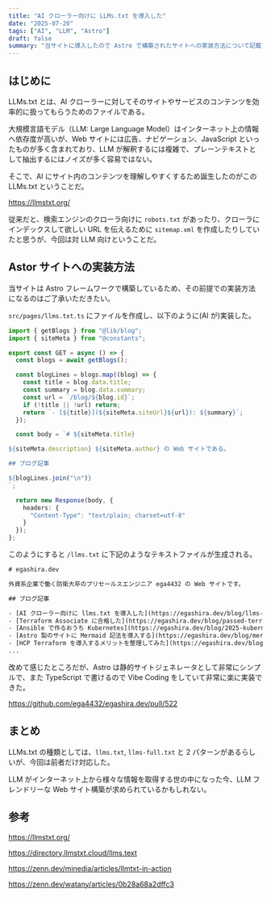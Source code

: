 ```yaml
---
title: "AI クローラー向けに LLMs.txt を導入した"
date: "2025-07-20"
tags: ["AI", "LLM", "Astro"]
draft: false
summary: "当サイトに導入したので Astro で構築されたサイトへの実装方法について記載する"
---
```


## はじめに

LLMs.txt とは、AI クローラーに対してそのサイトやサービスのコンテンツを効率的に扱ってもらうためのファイルである。

大規模言語モデル（LLM: Large Language Model）はインターネット上の情報へ依存度が高いが、Web サイトには広告、ナビゲーション、JavaScript といったものが多く含まれており、LLM が解釈するには複雑で、プレーンテキストとして抽出するにはノイズが多く容易ではない。

そこで、AI にサイト内のコンテンツを理解しやすくするため誕生したのがこの LLMs.txt ということだ。

https://llmstxt.org/

従来だと、検索エンジンのクローラ向けに `robots.txt` があったり、クローラにインデックスして欲しい URL を伝えるために `sitemap.xml` を作成したりしていたと思うが、今回は対 LLM 向けということだ。

## Astor サイトへの実装方法

当サイトは Astro フレームワークで構築しているため、その前提での実装方法になるのはご了承いただきたい。

`src/pages/llms.txt.ts` にファイルを作成し、以下のように(AI が)実装した。

```ts:src/pages/llms.txt.ts
import { getBlogs } from "@lib/blog";
import { siteMeta } from "@constants";

export const GET = async () => {
  const blogs = await getBlogs();

  const blogLines = blogs.map((blog) => {
    const title = blog.data.title;
    const summary = blog.data.summary;
    const url = `/blog/${blog.id}`;
    if (!title || !url) return;
    return `- [${title}](${siteMeta.siteUrl}${url}): ${summary}`;
  });

  const body = `# ${siteMeta.title}

${siteMeta.description} ${siteMeta.author} の Web サイトである。

## ブログ記事

${blogLines.join("\n")}
`;

  return new Response(body, {
    headers: {
      "Content-Type": "text/plain; charset=utf-8"
    }
  });
};
```

このようにすると `/llms.txt` に下記のようなテキストファイルが生成される。

```txt:llms.txt
# egashira.dev

外資系企業で働く防衛大卒のプリセールスエンジニア ega4432 の Web サイトです。

## ブログ記事

- [AI クローラー向けに llms.txt を導入した](https://egashira.dev/blog/llms-txt-to-astro-website): 当サイトに導入したので Astro で構築されたサイトへの実装方法について記載する
- [Terraform Associate に合格した](https://egashira.dev/blog/passed-terraform-associate): Terraform Associate を受験した際の学習方法や受験体験、感想などをまとめる。
- [Ansible で作るおうち Kubernetes](https://egashira.dev/blog/2025-kubernetes-at-home): Raspberry Pi 3 台を使って自宅に Kubernetes クラスタを構築するいわゆる「おうち Kubernetes」を Ansible で実装した
- [Astro 製のサイトに Mermaid 記法を導入する](https://egashira.dev/blog/mermaid-drawing-with-astro): Astro 製のこのサイトに Mermaid 記法を導入してみたので手順をまとめてみた
- [HCP Terraform を導入するメリットを整理してみた](https://egashira.dev/blog/hcp-terraform-benefits): Terraform の SaaS 版である HCP Terraform を導入することで得られる主要なメリットと、どのようなケースで導入を検討すべきかを考えてみた
...
```

改めて感じたところだが、Astro は静的サイトジェネレータとして非常にシンプルで、また TypeScript で書けるので Vibe Coding をしていて非常に楽に実装できた。

https://github.com/ega4432/egashira.dev/pull/522

## まとめ

LLMs.txt の種類としては、`llms.txt`, `llms-full.txt` と 2 パターンがあるらしいが、今回は前者だけ対応した。

LLM がインターネット上から様々な情報を取得する世の中になった今、LLM フレンドリーな Web サイト構築が求められているかもしれない。

## 参考

https://llmstxt.org/

https://directory.llmstxt.cloud/llms.text

https://zenn.dev/minedia/articles/llmtxt-in-action

https://zenn.dev/watany/articles/0b28a68a2dffc3
